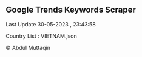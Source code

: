 

## Google Trends Keywords Scraper 
 
Last Update 30-05-2023 , 23:43:58

Country List :
VIETNAM.json



© Abdul Muttaqin 
